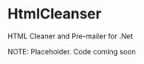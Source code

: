 HtmlCleanser
============

HTML Cleaner and Pre-mailer for .Net

NOTE: Placeholder. Code coming soon
